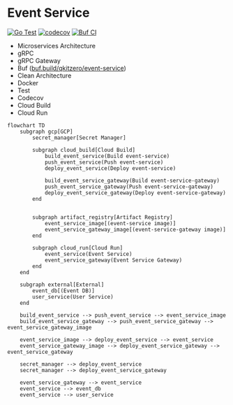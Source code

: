 # Event Service

[![Go Test](https://github.com/qkitzero/event-service/actions/workflows/test.yml/badge.svg)](https://github.com/qkitzero/event-service/actions/workflows/test.yml)
[![codecov](https://codecov.io/gh/qkitzero/event-service/graph/badge.svg?token=hoFlz6L4aQ)](https://codecov.io/gh/qkitzero/event-service)
[![Buf CI](https://github.com/qkitzero/event-service/actions/workflows/buf-ci.yaml/badge.svg)](https://github.com/qkitzero/event-service/actions/workflows/buf-ci.yaml)

- Microservices Architecture
- gRPC
- gRPC Gateway
- Buf ([buf.build/qkitzero/event-service](https://buf.build/qkitzero/event-service))
- Clean Architecture
- Docker
- Test
- Codecov
- Cloud Build
- Cloud Run

```mermaid
flowchart TD
    subgraph gcp[GCP]
        secret_manager[Secret Manager]

        subgraph cloud_build[Cloud Build]
            build_event_service(Build event-service)
            push_event_service(Push event-service)
            deploy_event_service(Deploy event-service)

            build_event_service_gateway(Build event-service-gateway)
            push_event_service_gateway(Push event-service-gateway)
            deploy_event_service_gateway(Deploy event-service-gateway)
        end


        subgraph artifact_registry[Artifact Registry]
            event_service_image[(event-service image)]
            event_service_gateway_image[(event-service-gateway image)]
        end

        subgraph cloud_run[Cloud Run]
            event_service(Event Service)
            event_service_gateway(Event Service Gateway)
        end
    end

    subgraph external[External]
        event_db[(Event DB)]
        user_service(User Service)
    end

    build_event_service --> push_event_service --> event_service_image
    build_event_service_gateway --> push_event_service_gateway --> event_service_gateway_image

    event_service_image --> deploy_event_service --> event_service
    event_service_gateway_image --> deploy_event_service_gateway --> event_service_gateway

    secret_manager --> deploy_event_service
    secret_manager --> deploy_event_service_gateway

    event_service_gateway --> event_service
    event_service --> event_db
    event_service --> user_service
```
